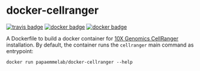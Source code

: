 # docker-cellranger

[![travis badge][travis_badge]][travis_base]
[![docker badge][docker_badge]][docker_base]
[![docker badge][automated_badge]][docker_base]

A Dockerfile to build a docker container for [10X Genomics CellRanger] installation. By default, the container runs the `cellranger` main command as entrypoint:

    docker run papaemmelab/docker-cellranger --help

[docker_base]: https://hub.docker.com/r/papaemmelab/docker-cellranger
[docker_badge]: https://img.shields.io/docker/build/papaemmelab/docker-cellranger.svg
[automated_badge]: https://img.shields.io/docker/automated/papaemmelab/docker-cellranger.svg
[travis_badge]: https://img.shields.io/travis/papaemmelab/docker-cellranger.svg
[travis_base]: https://travis-ci.com/papaemmelab/docker-cellranger
[10X Genomics CellRanger]: https://support.10xgenomics.com/single-cell-gene-expression/software/pipelines/latest/what-is-cell-ranger
